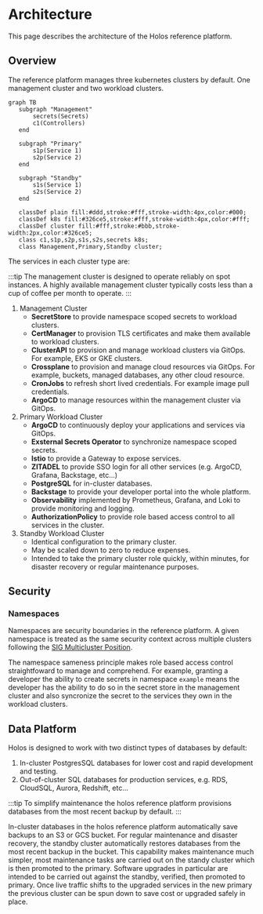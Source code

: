 # Architecture

This page describes the architecture of the Holos reference platform.

## Overview

The reference platform manages three kubernetes clusters by default.  One management cluster and two workload clusters.

```mermaid
graph TB
   subgraph "Management"
       secrets(Secrets)
       c1(Controllers)
   end

   subgraph "Primary"
       s1p(Service 1)
       s2p(Service 2)
   end

   subgraph "Standby"
       s1s(Service 1)
       s2s(Service 2)
   end
 
   classDef plain fill:#ddd,stroke:#fff,stroke-width:4px,color:#000;
   classDef k8s fill:#326ce5,stroke:#fff,stroke-width:4px,color:#fff;
   classDef cluster fill:#fff,stroke:#bbb,stroke-width:2px,color:#326ce5;
   class c1,s1p,s2p,s1s,s2s,secrets k8s;
   class Management,Primary,Standby cluster;

```


The services in each cluster type are:

:::tip
The management cluster is designed to operate reliably on spot instances.  A highly available management cluster typically costs less than a cup of coffee per month to operate.
:::

1. Management Cluster
   - **SecretStore** to provide namespace scoped secrets to workload clusters.
   - **CertManager** to provision TLS certificates and make them available to workload clusters.
   - **ClusterAPI** to provision and manage workload clusters via GitOps.  For example, EKS or GKE clusters.
   - **Crossplane** to provision and manage cloud resources via GitOps.  For example, buckets, managed databases, any other cloud resource.
   - **CronJobs** to refresh short lived credentials.  For example image pull credentials.
   - **ArgoCD** to manage resources within the management cluster via GitOps.
2. Primary Workload Cluster
   - **ArgoCD** to continuously deploy your applications and services via GitOps.
   - **Exsternal Secrets Operator** to synchronize namespace scoped secrets.
   - **Istio** to provide a Gateway to expose services.
   - **ZITADEL** to provide SSO login for all other services (e.g. ArgoCD, Grafana, Backstage, etc...)
   - **PostgreSQL** for in-cluster databases.
   - **Backstage** to provide your developer portal into the whole platform.
   - **Observability** implemented by Prometheus, Grafana, and Loki to provide monitoring and logging.
   - **AuthorizationPolicy** to provide role based access control to all services in the cluster.
3. Standby Workload Cluster
   - Identical configuration to the primary cluster.
   - May be scaled down to zero to reduce expenses.
   - Intended to take the primary cluster role quickly, within minutes, for disaster recovery or regular maintenance purposes.

## Security

### Namespaces

Namespaces are security boundaries in the reference platform.  A given namespace is treated as the same security context across multiple clusters following the [SIG Multicluster Position](https://github.com/kubernetes/community/blob/dd4c8b704ef1c9c3bfd928c6fa9234276d61ad18/sig-multicluster/namespace-sameness-position-statement.md).

The namespace sameness principle makes role based access control straightfoward to manage and comprehend.  For example, granting a developer the ability to create secrets in namespace `example` means the developer has the ability to do so in the secret store in the management cluster and also syncronize the secret to the services they own in the workload clusters.

## Data Platform

Holos is designed to work with two distinct types of databases by default:

 1. In-cluster PostgresSQL databases for lower cost and rapid development and testing.
 2. Out-of-cluster SQL databases for production services, e.g. RDS, CloudSQL, Aurora, Redshift, etc...

:::tip
To simplify maintenance the holos reference platform provisions databases from the most recent backup by default.
:::

In-cluster databases in the holos reference platform automatically save backups to an S3 or GCS bucket.  For regular maintenance and disaster recovery, the standby cluster automatically restores databases from the most recent backup in the bucket.  This capability makes  maintenance much simpler, most maintenance tasks are carried out on the standy cluster which is then promoted to the primary.  Software upgrades in particular are intended to be carried out against the standby, verified, then promoted to primary.  Once live traffic shifts to the upgraded services in the new primary the previous cluster can be spun down to save cost or upgraded safely in place.
